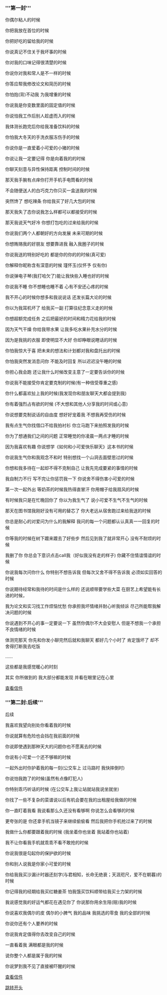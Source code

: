 ### '''第一封'''  


你偶尔粘人的时候


你把我放在首位的时候


你把好吃的留给我的时候


你说真记不住关于我坏事的时候


你对我的口味记得很清楚的时候


你说你对我和常人是不一样的时候


你答应帮我修改论文和简历的时候



你怕抱(背)不动我 为我增重的时候


你说我是你变数里面的固定值的时候


你说怕我工作后别人趁虚而入的时候


我体测长跑完后你给我准备饮料的时候


你怕我大冬天的手洗衣服冻伤手的时候


你说你是一直爱着小可爱的小猪的时候


你说让我一定要记得 你是向着我的的时候


你聊天刻意与异性保持距离 控制时间的时候


那天我手腕有点痒你打开手机手电筒看的时候


不会随便送人的白巧克力你只买一盒送我的时候


突然馋了 想吃辣条 你给我买了好几大包的时候


那天我失了态你说我怎么样都可以都接受的时候


那天我说天气好冷 你想打包吃的过来给我的时候


你说我们两个人都朝好的方向发展 未来可期的时候


你想贿赂我的好朋友 想要靠进我 融入我圈子的时候


你说我送的特别好吃的 都是你的你的的时候(真可爱)


你解释你昵称含有深意的时候 瑾怀玉(仅怀予 仅有你)


你说弹电子琴(我打哈欠了)能让我快些入睡也好的时候


你说我不睡 你不想睡也睡不着 心有不安还心疼的时候


我不开心的时候你想多和我说说话 还发长篇大论的时候 


你以为我耳机坏了 给我买一副 打算往纪念意义走的时候

你想超额完成任务 之后把最好的时间和精力花给我的时候


因为天气干燥 你给我带水果 让我多吃水果补充水分的时候


因为是我挑的衣服 即使明显不大好 你却睁眼说瞎话的时候


你怕我惊大于喜 把未来的想法和计划都对我和盘托出的时候


你怕我突然发消息问你 不能及时回复 所以迟迟没午睡的时候


你担心我会跑 还让我什么时候改变主意了一定要告诉你的时候


你说我不能接受你肯定要克制的时候(有一种倍受尊重之感)


你什么都喜欢扯上我的时候(我发现你和朋友聊天大都会提到我)


你有着强烈占有欲的时候 (不大想和其他人分享我的时间或心意)


你说想要克制说话的自由度 想好好宠着我 不想我再受伤的时候


我有点生气你找借口不给我拍衬衫 你立马跑下来拍照发我的时候


你为了想通我们之间的问题 正常睡觉的你凌晨一两点才睡的时候


因为我喜欢有趣 你说想学《如何和小可爱快乐聊天》这本书的时候


你说我生气你和我观念不和时 特别想找一个山洞去面壁思过的时候


你想和我多待在一起却不得不克制自己 让我先完成要紧的事情的时候


我自制力不行 写不完让你惩罚我一下 你说舍不得伤害小可爱的时候


第一次一起外出 等奶茶的时候我热得直冒汗 你用帽子给我扇风的时候




有时候我只是在忙晚回你了 你以为我生气了 说小可爱不生气不生气的时候 


那天在图书馆我刚好没有可用的替芯了 你大老远从宿舍跑过来给我送的时候


你总是耐心的对爱问为什么的我解释 我问的每一个问题都认认真真一一回复的时候


你等我的时候在树下踱来踱去了好些步 然后见到我了就非常开心 没有不耐烦的时候


我删了你 你总会下意识点击call我（好似我没有走的样子) 你藏不住情谊情谊的时候


你说我每次问你什么 你特别不想告诉我 但每次又舍不得不告诉我 必须如实回答的时候


你说期待经常和我待的时间是什么样的 还说顺带要学些大菜 在厨艺上希望能有长进的时候，


我为论文和实习找工作烦恼忧愁 你承担我坏情绪并耐心听我倾诉 尽己所能帮我解决问题的时候


你说遇到不开心的事一定要说一下 虽然你偶尔不大会安慰人 但是不想我一个承担不良情绪的时候


体测完那天 你先和你发小聊完然后就和我聊天 都好几个小时了 肯定饿坏了 却不舍得打断我去吃饭


……


这些都是我感觉暖心的时刻


其实 你所做到的 我大部分都能发现 并看在眼里记在心里


[查看信件](./letter3.word)

### '''第二封:后续'''

后续


我喜欢我望向别处你看着我的时候


你说就算有危险也会挡在我前面的时候


你说即使遇到那种天大的问题你也不愿离去的时候


你说有小可爱一个还不够嘛的时候


一起外出时你护着我的每一刻(公交车上 过马路时 我快摔倒时)


你说怕我跑了的时候(虽然有点像盯犯人)


你特别乖巧听话的时候 (在公交车上我让站就站我说坐就坐)


你找了一些不复杂的菜谱说以后有机会要在我的出租屋给我做的时候


你一直盯着我看 我说看那么久还没有看够啊 你说怎么会看够的时候


更夸张的是 你还拿手机当镜子来继续偷偷看 然后我把你手机抢过来了的时候


我做什么你都要跟着我的时候 (我坐着你也坐着 我站着你也站着)


我不让你看我手机就乖乖不看不敢抢的时候


你说我很是勾起你的保护欲的时候


你和别人说我是你家小可爱的时候


你给我我买沙漏计时器还刻字(与君相知，长命无绝衰；天涯咫尺，爱不在朝暮)的时候


你记得我的经期给我买红糖姜茶  怕我饿买饮料顺带给我买士力架的时候


我说感觉我的好运气都花在遇见你了 你说那你用余生陪(赔)我的时候


你说喜欢我偶尔的皮 偶尔的小脾气 我的品味 我挑选的零食 我的全部的时候


你说你还有个人要养的时候




你说我肯定值得你去改变自己的时候


一直看着我 满眼都是我的时候


说你整个人都是属于我的时候


你说梦到我不见了直接被吓醒的时候
 
 
[查看信件](./letter4.word)


[跳转开头](#two_letters.md)
